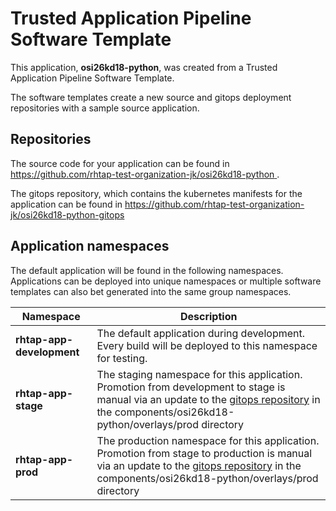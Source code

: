 # Trusted Application Pipeline Software Template

This application, **osi26kd18-python**, was created from a Trusted Application Pipeline Software Template.

The software templates create a new source and gitops deployment repositories with a sample source application. 

## Repositories

The source code for your application can be found in [https://github.com/rhtap-test-organization-jk/osi26kd18-python ](https://github.com/rhtap-test-organization-jk/osi26kd18-python ).
 
The gitops repository, which contains the kubernetes manifests for the application can be found in 
[https://github.com/rhtap-test-organization-jk/osi26kd18-python-gitops ](https://github.com/rhtap-test-organization-jk/osi26kd18-python-gitops ) 

## Application namespaces 

The default application will be found in the following namespaces. Applications can be deployed into unique namespaces or multiple software templates can also bet generated into the same group namespaces.  

|  Namespace   |  Description   |  
| -------- | -------- |   
| **rhtap-app-development** | The default application during development. Every build will be deployed to this namespace for testing. | 
| **rhtap-app-stage** | The staging namespace for this application. Promotion from development to stage is manual via an update to the [gitops repository](https://github.com/rhtap-test-organization-jk/osi26kd18-python-gitops ) in the components/osi26kd18-python/overlays/prod directory |  
| **rhtap-app-prod** | The production namespace for this application. Promotion from stage to production is manual via an update to the [gitops repository](https://github.com/rhtap-test-organization-jk/osi26kd18-python-gitops ) in the components/osi26kd18-python/overlays/prod directory | 